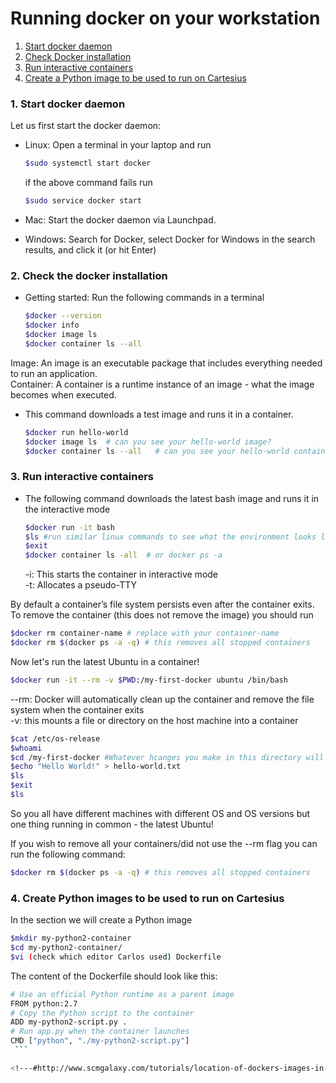 # Running docker on your workstation

1. [Start docker daemon](#start-docker)
2. [Check Docker installation](#check-docker)
3. [Run interactive containers](#run-interactive)
4. [Create a Python image to be used to run on Cartesius](#create-image) 

### <a name="start-docker"></a> 1. Start docker daemon

Let us first start the docker daemon: 

* Linux: Open a terminal in your laptop and run

    ```sh
    $sudo systemctl start docker
    ```
    if the above command fails run 
    ```sh
    $sudo service docker start
    ```
* Mac: Start the docker daemon via Launchpad.

* Windows: Search for Docker, select Docker for Windows in the search results, and click it (or hit Enter)
 
  
### <a name="check-docker"></a> 2. Check the docker installation

* Getting started: Run the following commands in a terminal 

    ```sh
    $docker --version
    $docker info
    $docker image ls
    $docker container ls --all
    ```

Image: An image  is an executable package that includes everything needed to run an application.    
Container: A container is a runtime instance of an image - what the image becomes when executed. 

* This command downloads a test image and runs it in a container. 


    ```sh
    $docker run hello-world
    $docker image ls  # can you see your hello-world image?
    $docker container ls --all   # can you see your hello-world container?
    ```  
    
### <a name="run-interactive"></a> 3. Run interactive containers

* The following command downloads the latest bash image and runs it in the interactive mode

   ```sh
   $docker run -it bash
   $ls #run similar linux commands to see what the environment looks like
   $exit
   $docker container ls -all  # or docker ps -a
   ```
   -i: This starts the container in interactive mode   
   -t: Allocates a pseudo-TTY
   
By default a container’s file system persists even after the container exits. To remove the container (this does not remove the image) you should run

   ```sh
   $docker rm container-name # replace with your container-name
   $docker rm $(docker ps -a -q) # this removes all stopped containers
   ```
   
Now let's run the latest Ubuntu in a container!

   ```sh
   $docker run -it --rm -v $PWD:/my-first-docker ubuntu /bin/bash 
   ```
   
  --rm: Docker will automatically clean up the container and remove the file system when the container exits  
  -v: this mounts a file or directory on the host machine into a container
 
   
   ```sh
   $cat /etc/os-release
   $whoami
   $cd /my-first-docker #Whatever hcanges you make in this directory will also be made on your host so be careful!
   $echo "Hello World!" > hello-world.txt
   $ls
   $exit
   $ls
   ```
  
So you all have different machines with different OS and OS versions but one thing running in common - the latest Ubuntu!

If you wish to remove all your containers/did not use the --rm flag you can run the following command:

   ```sh
   $docker rm $(docker ps -a -q) # this removes all stopped containers
   ```
    
### <a name="create-image"></a> 4. Create Python images to be used to run on Cartesius

In the section we will create a Python image
   ```sh
   $mkdir my-python2-container
   $cd my-python2-container/
   $vi (check which editor Carlos used) Dockerfile
   ```

The content of the Dockerfile should look like this:
   ```sh
   # Use an official Python runtime as a parent image
   FROM python:2.7 
   # Copy the Python script to the container
   ADD my-python2-script.py . 
   # Run app.py when the container launches
   CMD ["python", "./my-python2-script.py"]
    ```

<!---#http://www.scmgalaxy.com/tutorials/location-of-dockers-images-in-all-operating-systems/>

